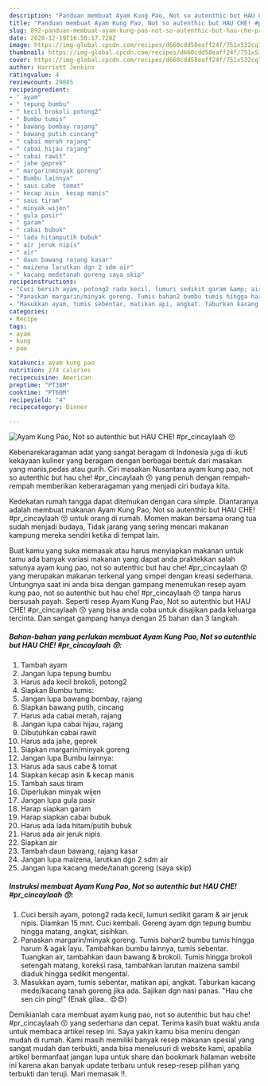 ```yaml
---
description: "Panduan membuat Ayam Kung Pao, Not so autenthic but HAU CHE! #pr_cincaylaah 😚 Luar biasa"
title: "Panduan membuat Ayam Kung Pao, Not so autenthic but HAU CHE! #pr_cincaylaah 😚 Luar biasa"
slug: 892-panduan-membuat-ayam-kung-pao-not-so-autenthic-but-hau-che-pr-cincaylaah-luar-biasa
date: 2020-12-19T16:50:17.728Z
image: https://img-global.cpcdn.com/recipes/d660cdd58eaff24f/751x532cq70/ayam-kung-pao-not-so-autenthic-but-hau-che-pr_cincaylaah-😚-foto-resep-utama.jpg
thumbnail: https://img-global.cpcdn.com/recipes/d660cdd58eaff24f/751x532cq70/ayam-kung-pao-not-so-autenthic-but-hau-che-pr_cincaylaah-😚-foto-resep-utama.jpg
cover: https://img-global.cpcdn.com/recipes/d660cdd58eaff24f/751x532cq70/ayam-kung-pao-not-so-autenthic-but-hau-che-pr_cincaylaah-😚-foto-resep-utama.jpg
author: Harriett Jenkins
ratingvalue: 4
reviewcount: 29085
recipeingredient:
- " ayam"
- " tepung bumbu"
- " kecil brokoli potong2"
- " Bumbu tumis"
- " bawang bombay rajang"
- " bawang putih cincang"
- " cabai merah rajang"
- " cabai hijau rajang"
- " cabai rawit"
- " jahe geprek"
- " margarinminyak goreng"
- " Bumbu lainnya"
- " saus cabe  tomat"
- " kecap asin  kecap manis"
- " saus tiram"
- " minyak wijen"
- " gula pasir"
- " garam"
- " cabai bubuk"
- " lada hitamputih bubuk"
- " air jeruk nipis"
- " air"
- " daun bawang rajang kasar"
- " maizena larutkan dgn 2 sdm air"
- " kacang medetanah goreng saya skip"
recipeinstructions:
- "Cuci bersih ayam, potong2 rada kecil, lumuri sedikit garam &amp; air jeruk nipis. Diamkan 15 mnt. Cuci kembali. Goreng ayam dgn tepung bumbu hingga matang, angkat, sisihkan."
- "Panaskan margarin/minyak goreng. Tumis bahan2 bumbu tumis hingga harum &amp; agak layu. Tambahkan bumbu lainnya, tumis sebentar. Tuangkan air, tambahkan daun bawang &amp; brokoli. Tumis hingga brokoli setengah matang, koreksi rasa, tambahkan larutan maizena sambil diaduk hingga sedikit mengental."
- "Masukkan ayam, tumis sebentar, matikan api, angkat. Taburkan kacang mede/kacang tanah goreng jika ada. Sajikan dgn nasi panas. &#34;Hau che sen cin ping!&#34; (Enak gilaa.. 😍😍)"
categories:
- Recipe
tags:
- ayam
- kung
- pao

katakunci: ayam kung pao 
nutrition: 274 calories
recipecuisine: American
preptime: "PT38M"
cooktime: "PT60M"
recipeyield: "4"
recipecategory: Dinner

---
```



![Ayam Kung Pao, Not so autenthic but HAU CHE! #pr_cincaylaah 😚](https://img-global.cpcdn.com/recipes/d660cdd58eaff24f/751x532cq70/ayam-kung-pao-not-so-autenthic-but-hau-che-pr_cincaylaah-😚-foto-resep-utama.jpg)

Kebenarekaragaman adat yang sangat beragam di Indonesia juga di ikuti kekayaan kuliner yang beragam dengan berbagai bentuk dari masakan yang manis,pedas atau gurih. Ciri masakan Nusantara ayam kung pao, not so autenthic but hau che! #pr_cincaylaah 😚 yang penuh dengan rempah-rempah memberikan keberaragaman yang menjadi ciri budaya kita.




Kedekatan rumah tangga dapat ditemukan dengan cara simple. Diantaranya adalah membuat makanan Ayam Kung Pao, Not so autenthic but HAU CHE! #pr_cincaylaah 😚 untuk orang di rumah. Momen makan bersama orang tua sudah menjadi budaya, Tidak jarang yang sering mencari makanan kampung mereka sendiri ketika di tempat lain.

Buat kamu yang suka memasak atau harus menyiapkan makanan untuk tamu ada banyak variasi makanan yang dapat anda praktekkan salah satunya ayam kung pao, not so autenthic but hau che! #pr_cincaylaah 😚 yang merupakan makanan terkenal yang simpel dengan kreasi sederhana. Untungnya saat ini anda bisa dengan gampang menemukan resep ayam kung pao, not so autenthic but hau che! #pr_cincaylaah 😚 tanpa harus bersusah payah.
Seperti resep Ayam Kung Pao, Not so autenthic but HAU CHE! #pr_cincaylaah 😚 yang bisa anda coba untuk disajikan pada keluarga tercinta. Dan sangat gampang hanya dengan 25 bahan dan 3 langkah.


<!--inarticleads1-->

##### Bahan-bahan yang perlukan membuat Ayam Kung Pao, Not so autenthic but HAU CHE! #pr_cincaylaah 😚:

1. Tambah  ayam
1. Jangan lupa  tepung bumbu
1. Harus ada  kecil brokoli, potong2
1. Siapkan  Bumbu tumis:
1. Jangan lupa  bawang bombay, rajang
1. Siapkan  bawang putih, cincang
1. Harus ada  cabai merah, rajang
1. Jangan lupa  cabai hijau, rajang
1. Dibutuhkan  cabai rawit
1. Harus ada  jahe, geprek
1. Siapkan  margarin/minyak goreng
1. Jangan lupa  Bumbu lainnya:
1. Harus ada  saus cabe &amp; tomat
1. Siapkan  kecap asin &amp; kecap manis
1. Tambah  saus tiram
1. Diperlukan  minyak wijen
1. Jangan lupa  gula pasir
1. Harap siapkan  garam
1. Harap siapkan  cabai bubuk
1. Harus ada  lada hitam/putih bubuk
1. Harus ada  air jeruk nipis
1. Siapkan  air
1. Tambah  daun bawang, rajang kasar
1. Jangan lupa  maizena, larutkan dgn 2 sdm air
1. Jangan lupa  kacang mede/tanah goreng (saya skip)




<!--inarticleads2-->

##### Instruksi membuat  Ayam Kung Pao, Not so autenthic but HAU CHE! #pr_cincaylaah 😚:

1. Cuci bersih ayam, potong2 rada kecil, lumuri sedikit garam &amp; air jeruk nipis. Diamkan 15 mnt. Cuci kembali. Goreng ayam dgn tepung bumbu hingga matang, angkat, sisihkan.
1. Panaskan margarin/minyak goreng. Tumis bahan2 bumbu tumis hingga harum &amp; agak layu. Tambahkan bumbu lainnya, tumis sebentar. Tuangkan air, tambahkan daun bawang &amp; brokoli. Tumis hingga brokoli setengah matang, koreksi rasa, tambahkan larutan maizena sambil diaduk hingga sedikit mengental.
1. Masukkan ayam, tumis sebentar, matikan api, angkat. Taburkan kacang mede/kacang tanah goreng jika ada. Sajikan dgn nasi panas. &#34;Hau che sen cin ping!&#34; (Enak gilaa.. 😍😍)




Demikianlah cara membuat ayam kung pao, not so autenthic but hau che! #pr_cincaylaah 😚 yang sederhana dan cepat. Terima kasih buat waktu anda untuk membaca artikel resep ini. Saya yakin kamu bisa meniru dengan mudah di rumah. Kami masih memiliki banyak resep makanan spesial yang sangat mudah dan terbukti, anda bisa menelusuri di website kami, apabila artikel bermanfaat jangan lupa untuk share dan bookmark halaman website ini karena akan banyak update terbaru untuk resep-resep pilihan yang terbukti dan teruji. Mari memasak !!. 
